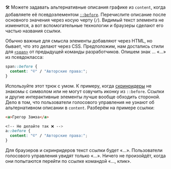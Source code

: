 🛠 Можете задавать альтернативные описания графике из `content`, когда добавляете её псевдоэлементом [`::before`](/css/before/). Перечислите описание после основного значения через косую черту (`/`). Видимый текст элемента не изменится, а вот вспомогательные технологии и браузеры сделают его частью названия ссылки.

Обычно важные для смысла элементы добавляют через HTML, но бывает, что это делают через CSS. Предположим, нам достались стили для [`<span>`](/html/span/) от предыдущей команды разработчиков. Опишем знак … «…» из псевдокласса:

```css
span::before {
  content: "©" / "Авторские права:";
}
```

Используйте этот трюк с умом. К примеру, когда [скринридеры](/a11y/screenreaders/) не знакомы с символом или не могут озвучить иконку из `::before`. Ссылки и другие интерактивные элементы лучше вообще обходить стороной. Дело в том, что пользователи голосового управления не узнают об альтернативном описании в `content`. Разберём на примере ссылки:

```html
<a>Грегор Замза</a>
```

```css
<!-- Не делайте так ❌ -->
a::before {
  content: "©" / "Авторские права:";
}
```

Для браузеров и скринридеров текст ссылки будет «…». Пользователи голосового управления увидят только «…». Ничего не произойдёт, когда они попытаются перейти по ссылке командой «…, клик».
